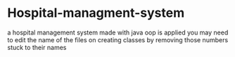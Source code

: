 # Hospital-managment-system
a hospital management system made with java oop is applied
 you may need to edit the name of the files on creating classes by removing those numbers  stuck to their names
